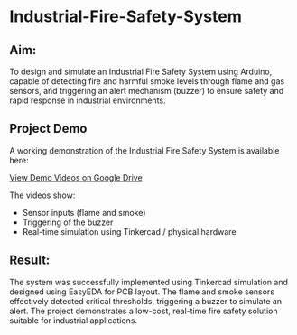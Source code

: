 # Industrial-Fire-Safety-System

## Aim: 
To design and simulate an Industrial Fire Safety System using Arduino, capable of detecting fire and harmful smoke levels through flame and gas sensors, and triggering an alert mechanism (buzzer) to ensure safety and rapid response in industrial environments.


## Project Demo

A working demonstration of the Industrial Fire Safety System is available here:

[View Demo Videos on Google Drive](https://drive.google.com/drive/folders/1X17y9yHO8hkKJQuCGsqg_aahPxO9cK0l?usp=drive_link)

The videos show:
- Sensor inputs (flame and smoke)
- Triggering of the buzzer
- Real-time simulation using Tinkercad / physical hardware

## Result:
The system was successfully implemented using Tinkercad simulation and designed using EasyEDA for PCB layout. The flame and smoke sensors effectively detected critical thresholds, triggering a buzzer to simulate an alert. The project demonstrates a low-cost, real-time fire safety solution suitable for industrial applications.
